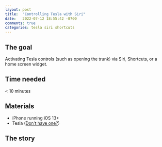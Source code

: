 ```yaml
---
layout: post
title:  "Controlling Tesla with Siri"
date:   2022-07-12 18:55:42 -0700
comments: true
categories: tesla siri shortcuts
---
```


## The goal
Activating Tesla controls (such as opening the trunk) via Siri, Shortcuts, or a home screen widget.
<!--more-->

## Time needed
< 10 minutes

## Materials
+ iPhone running iOS 13+
+ Tesla ([Don't have one?](https://ts.la/andrew11282))

## The story


